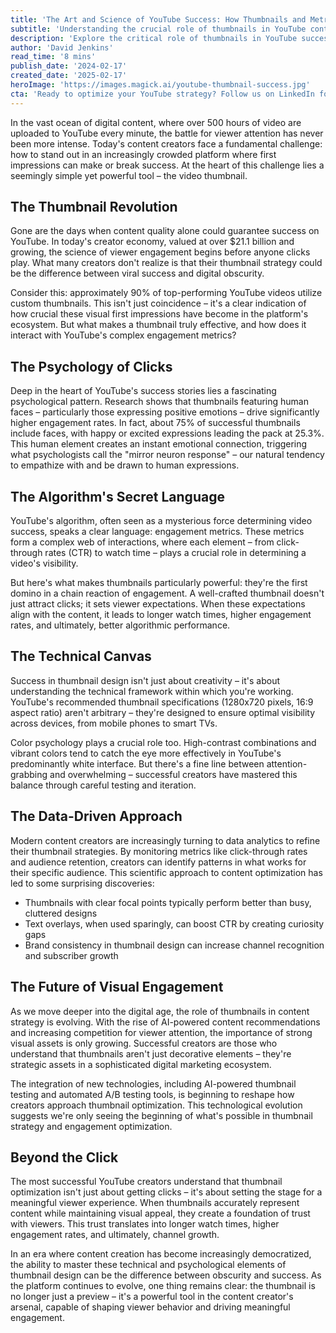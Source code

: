 ```yaml
---
title: 'The Art and Science of YouTube Success: How Thumbnails and Metrics Shape the Digital Landscape'
subtitle: 'Understanding the crucial role of thumbnails in YouTube content strategy'
description: 'Explore the critical role of thumbnails in YouTube success, where data shows that 90% of top-performing videos use custom thumbnails. Learn how psychology, technical specifications, and data-driven strategies combine to create engaging first impressions that drive channel growth.'
author: 'David Jenkins'
read_time: '8 mins'
publish_date: '2024-02-17'
created_date: '2025-02-17'
heroImage: 'https://images.magick.ai/youtube-thumbnail-success.jpg'
cta: 'Ready to optimize your YouTube strategy? Follow us on LinkedIn for more insider tips on digital content creation and engagement metrics that drive real results.'
---
```


In the vast ocean of digital content, where over 500 hours of video are uploaded to YouTube every minute, the battle for viewer attention has never been more intense. Today's content creators face a fundamental challenge: how to stand out in an increasingly crowded platform where first impressions can make or break success. At the heart of this challenge lies a seemingly simple yet powerful tool – the video thumbnail.

## The Thumbnail Revolution

Gone are the days when content quality alone could guarantee success on YouTube. In today's creator economy, valued at over $21.1 billion and growing, the science of viewer engagement begins before anyone clicks play. What many creators don't realize is that their thumbnail strategy could be the difference between viral success and digital obscurity.

Consider this: approximately 90% of top-performing YouTube videos utilize custom thumbnails. This isn't just coincidence – it's a clear indication of how crucial these visual first impressions have become in the platform's ecosystem. But what makes a thumbnail truly effective, and how does it interact with YouTube's complex engagement metrics?

## The Psychology of Clicks

Deep in the heart of YouTube's success stories lies a fascinating psychological pattern. Research shows that thumbnails featuring human faces – particularly those expressing positive emotions – drive significantly higher engagement rates. In fact, about 75% of successful thumbnails include faces, with happy or excited expressions leading the pack at 25.3%. This human element creates an instant emotional connection, triggering what psychologists call the "mirror neuron response" – our natural tendency to empathize with and be drawn to human expressions.

## The Algorithm's Secret Language

YouTube's algorithm, often seen as a mysterious force determining video success, speaks a clear language: engagement metrics. These metrics form a complex web of interactions, where each element – from click-through rates (CTR) to watch time – plays a crucial role in determining a video's visibility.

But here's what makes thumbnails particularly powerful: they're the first domino in a chain reaction of engagement. A well-crafted thumbnail doesn't just attract clicks; it sets viewer expectations. When these expectations align with the content, it leads to longer watch times, higher engagement rates, and ultimately, better algorithmic performance.

## The Technical Canvas

Success in thumbnail design isn't just about creativity – it's about understanding the technical framework within which you're working. YouTube's recommended thumbnail specifications (1280x720 pixels, 16:9 aspect ratio) aren't arbitrary – they're designed to ensure optimal visibility across devices, from mobile phones to smart TVs.

Color psychology plays a crucial role too. High-contrast combinations and vibrant colors tend to catch the eye more effectively in YouTube's predominantly white interface. But there's a fine line between attention-grabbing and overwhelming – successful creators have mastered this balance through careful testing and iteration.

## The Data-Driven Approach

Modern content creators are increasingly turning to data analytics to refine their thumbnail strategies. By monitoring metrics like click-through rates and audience retention, creators can identify patterns in what works for their specific audience. This scientific approach to content optimization has led to some surprising discoveries:

- Thumbnails with clear focal points typically perform better than busy, cluttered designs
- Text overlays, when used sparingly, can boost CTR by creating curiosity gaps
- Brand consistency in thumbnail design can increase channel recognition and subscriber growth

## The Future of Visual Engagement

As we move deeper into the digital age, the role of thumbnails in content strategy is evolving. With the rise of AI-powered content recommendations and increasing competition for viewer attention, the importance of strong visual assets is only growing. Successful creators are those who understand that thumbnails aren't just decorative elements – they're strategic assets in a sophisticated digital marketing ecosystem.

The integration of new technologies, including AI-powered thumbnail testing and automated A/B testing tools, is beginning to reshape how creators approach thumbnail optimization. This technological evolution suggests we're only seeing the beginning of what's possible in thumbnail strategy and engagement optimization.

## Beyond the Click

The most successful YouTube creators understand that thumbnail optimization isn't just about getting clicks – it's about setting the stage for a meaningful viewer experience. When thumbnails accurately represent content while maintaining visual appeal, they create a foundation of trust with viewers. This trust translates into longer watch times, higher engagement rates, and ultimately, channel growth.

In an era where content creation has become increasingly democratized, the ability to master these technical and psychological elements of thumbnail design can be the difference between obscurity and success. As the platform continues to evolve, one thing remains clear: the thumbnail is no longer just a preview – it's a powerful tool in the content creator's arsenal, capable of shaping viewer behavior and driving meaningful engagement.